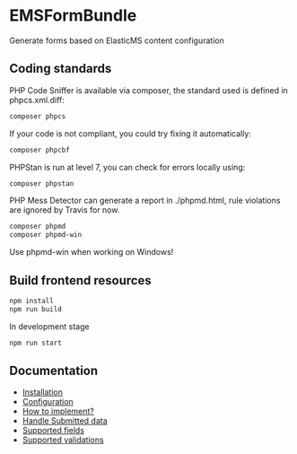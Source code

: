 # EMSFormBundle
Generate forms based on ElasticMS content configuration

## Coding standards 
PHP Code Sniffer is available via composer, the standard used is defined in phpcs.xml.diff:
````bash
composer phpcs
````

If your code is not compliant, you could try fixing it automatically:
````bash
composer phpcbf
````

PHPStan is run at level 7, you can check for errors locally using:
`````bash
composer phpstan
`````

PHP Mess Detector can generate a report in ./phpmd.html, rule violations are ignored by Travis for now.
````bash
composer phpmd
composer phpmd-win
````

Use phpmd-win when working on Windows!

## Build frontend resources
`````bash
npm install
npm run build
`````

In development stage 
`````bash
npm run start
`````

## Documentation

* [Installation](../master/Resources/doc/install.md)
* [Configuration](../master/Resources/doc/config.md)
* [How to implement?](../master/Resources/doc/example.md)
* [Handle Submitted data](../master/Resources/doc/handlers.md)
* [Supported fields](../master/Resources/doc/fields.md)
* [Supported validations](../master/Resources/doc/validations.md)
